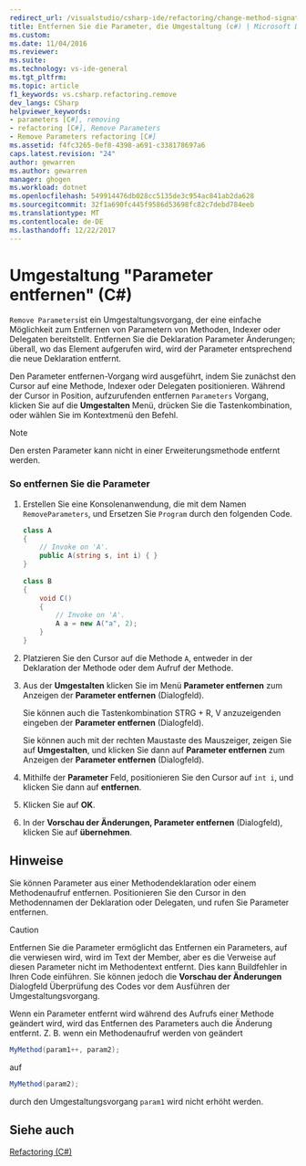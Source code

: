 ```yaml
---
redirect_url: /visualstudio/csharp-ide/refactoring/change-method-signature
title: Entfernen Sie die Parameter, die Umgestaltung (c#) | Microsoft Docs
ms.custom: 
ms.date: 11/04/2016
ms.reviewer: 
ms.suite: 
ms.technology: vs-ide-general
ms.tgt_pltfrm: 
ms.topic: article
f1_keywords: vs.csharp.refactoring.remove
dev_langs: CSharp
helpviewer_keywords:
- parameters [C#], removing
- refactoring [C#], Remove Parameters
- Remove Parameters refactoring [C#]
ms.assetid: f4fc3265-0ef8-4398-a691-c338178697a6
caps.latest.revision: "24"
author: gewarren
ms.author: gewarren
manager: ghogen
ms.workload: dotnet
ms.openlocfilehash: 549914476db028cc5135de3c954ac841ab2da628
ms.sourcegitcommit: 32f1a690fc445f9586d53698fc82c7debd784eeb
ms.translationtype: MT
ms.contentlocale: de-DE
ms.lasthandoff: 12/22/2017
---
```

# <a name="remove-parameters-refactoring-c"></a>Umgestaltung "Parameter entfernen" (C#)
`Remove Parameters`ist ein Umgestaltungsvorgang, der eine einfache Möglichkeit zum Entfernen von Parametern von Methoden, Indexer oder Delegaten bereitstellt. Entfernen Sie die Deklaration Parameter Änderungen; überall, wo das Element aufgerufen wird, wird der Parameter entsprechend die neue Deklaration entfernt.  
  
 Den Parameter entfernen-Vorgang wird ausgeführt, indem Sie zunächst den Cursor auf eine Methode, Indexer oder Delegaten positionieren. Während der Cursor in Position, aufzurufenden entfernen `Parameters` Vorgang, klicken Sie auf die **Umgestalten** Menü, drücken Sie die Tastenkombination, oder wählen Sie im Kontextmenü den Befehl.  
  
> [!NOTE]
>  Den ersten Parameter kann nicht in einer Erweiterungsmethode entfernt werden.  
  
### <a name="to-remove-parameters"></a>So entfernen Sie die Parameter  
  
1.  Erstellen Sie eine Konsolenanwendung, die mit dem Namen `RemoveParameters`, und Ersetzen Sie `Program` durch den folgenden Code.  
  
    ```csharp  
    class A  
    {  
        // Invoke on 'A'.  
        public A(string s, int i) { }  
    }  
  
    class B  
    {  
        void C()  
        {  
            // Invoke on 'A'.  
            A a = new A("a", 2);  
        }  
    }  
    ```  
  
2.  Platzieren Sie den Cursor auf die Methode `A`, entweder in der Deklaration der Methode oder dem Aufruf der Methode.  
  
3.  Aus der **Umgestalten** klicken Sie im Menü **Parameter entfernen** zum Anzeigen der **Parameter entfernen** (Dialogfeld).  
  
     Sie können auch die Tastenkombination STRG + R, V anzuzeigenden eingeben der **Parameter entfernen** (Dialogfeld).  
  
     Sie können auch mit der rechten Maustaste des Mauszeiger, zeigen Sie auf **Umgestalten**, und klicken Sie dann auf **Parameter entfernen** zum Anzeigen der **Parameter entfernen** (Dialogfeld).  
  
4.  Mithilfe der **Parameter** Feld, positionieren Sie den Cursor auf `int i`, und klicken Sie dann auf **entfernen**.  
  
5.  Klicken Sie auf **OK**.  
  
6.  In der **Vorschau der Änderungen, Parameter entfernen** (Dialogfeld), klicken Sie auf **übernehmen**.  
  
## <a name="remarks"></a>Hinweise  
 Sie können Parameter aus einer Methodendeklaration oder einem Methodenaufruf entfernen. Positionieren Sie den Cursor in den Methodennamen der Deklaration oder Delegaten, und rufen Sie Parameter entfernen.  
  
> [!CAUTION]
>  Entfernen Sie die Parameter ermöglicht das Entfernen ein Parameters, auf die verwiesen wird, wird im Text der Member, aber es die Verweise auf diesen Parameter nicht im Methodentext entfernt. Dies kann Buildfehler in Ihren Code einführen. Sie können jedoch die **Vorschau der Änderungen** Dialogfeld Überprüfung des Codes vor dem Ausführen der Umgestaltungsvorgang.  
  
 Wenn ein Parameter entfernt wird während des Aufrufs einer Methode geändert wird, wird das Entfernen des Parameters auch die Änderung entfernt. Z. B. wenn ein Methodenaufruf werden von geändert  
  
```csharp  
MyMethod(param1++, param2);  
```  
  
 auf  
  
```csharp  
MyMethod(param2);  
```  
  
 durch den Umgestaltungsvorgang `param1` wird nicht erhöht werden.  
  
## <a name="see-also"></a>Siehe auch  
 [Refactoring (C#)](refactoring-csharp.md)
